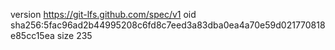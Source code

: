 version https://git-lfs.github.com/spec/v1
oid sha256:5fac96ad2b44995208c6fd8c7eed3a83dba0ea4a70e59d021770818e85cc15ea
size 235
